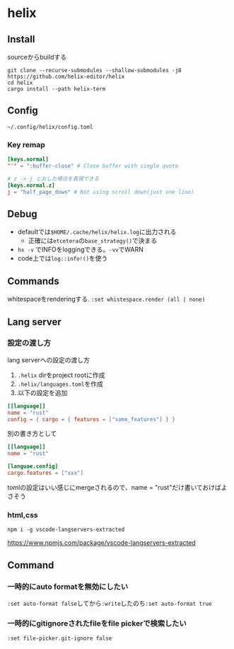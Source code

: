 # helix

## Install

sourceからbuildする
```shell
git clone --recurse-submodules --shallow-submodules -j8 https://github.com/helix-editor/helix
cd helix
cargo install --path helix-term
```

## Config

`~/.config/helix/config.toml`

### Key remap

```toml
[keys.normal]
"'" = ":buffer-close" # Close buffer with single quote

# z -> j とおした場合を表現できる
[keys.normal.z]
j = "half_page_down" # Not using scroll down(just one line)
```


## Debug

* defaultでは`$HOME/.cache/helix/helix.log`に出力される  
  * 正確には`etcetera`の`base_strategy()`で決まる
* `hx -v` でINFOをloggingできる。`-vv`でWARN
* code上では`log::info!()`を使う

## Commands

whitespaceをrenderingする. `:set whistespace.render (all | none)`


## Lang server

### 設定の渡し方

lang serverへの設定の渡し方

1. `.helix` dirをproject rootに作成
1. `.helix/languages.toml`を作成
1. 以下の設定を追加

```toml
[[language]]
name = "rust"
config = { cargo = { features = ["some_features"] } }
```

別の書き方として

```toml
[[language]]
name = "rust"

[languae.config]
cargo.features = ["xxx"]
```

tomlの設定はいい感じにmergeされるので、name = "rust"だけ書いておけばよさそう

### html,css

`npm i -g vscode-langservers-extracted`  

https://www.npmjs.com/package/vscode-langservers-extracted


## Command

### 一時的にauto formatを無効にしたい

`:set auto-format false`してから`:write`したのち`:set auto-format true`

### 一時的にgitignoreされたfileをfile pickerで検索したい

`:set file-picker.git-ignore false`
